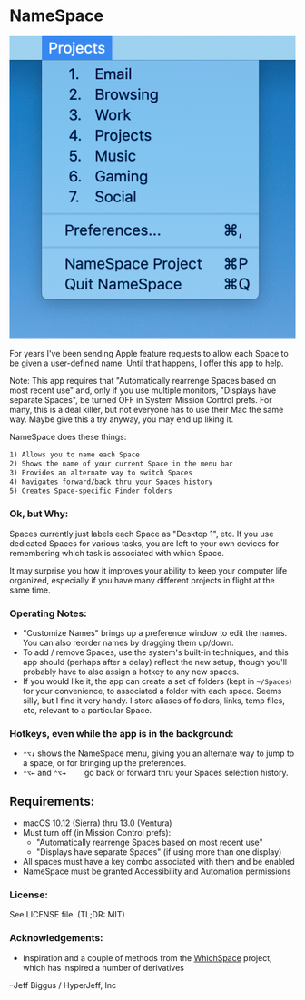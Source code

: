 # NameSpace

![Screenshot](screenshot.png)

For years I've been sending Apple feature requests to allow each Space to be given a user-defined name. Until that happens, I offer this app to help.

Note: This app requires that "Automatically rearrenge Spaces based on most recent use" and, only if you use multiple monitors, "Displays have separate Spaces", be turned OFF in System Mission Control prefs. For many, this is a deal killer, but not everyone has to use their Mac the same way. Maybe give this a try anyway, you may end up liking it.

NameSpace does these things:

	1) Allows you to name each Space
	2) Shows the name of your current Space in the menu bar
	3) Provides an alternate way to switch Spaces
	4) Navigates forward/back thru your Spaces history
	5) Creates Space-specific Finder folders


### Ok, but Why:

Spaces currently just labels each Space as "Desktop 1", etc. If you use dedicated Spaces for various tasks, you are left to your own devices for remembering which task is associated with which Space.

It may surprise you how it improves your ability to keep your computer life organized, especially if you have many different projects in flight at the same time.


### Operating Notes:

* "Customize Names" brings up a preference window to edit the names. You can also reorder names by dragging them up/down.
* To add / remove Spaces, use the system's built-in techniques, and this app should (perhaps after a delay) reflect the new setup, though you'll probably have to also assign a hotkey to any new spaces.
* If you would like it, the app can create a set of folders (kept in `~/Spaces`) for your convenience, to associated a folder with each space. Seems silly, but I find it very handy. I store aliases of folders, links, temp files, etc, relevant to a particular Space.

### Hotkeys, even while the app is in the background:

* `⌃⌥↓` shows the NameSpace menu, giving you an alternate way to jump to a space, or for bringing up the preferences.
* `⌃⌥←` and `⌃⌥→	`	go back or forward thru your Spaces selection history.



## Requirements:

* macOS 10.12 (Sierra) thru 13.0 (Ventura)
* Must turn off (in Mission Control prefs):
	* "Automatically rearrenge Spaces based on most recent use"
	* "Displays have separate Spaces" (if using more than one display)
* All spaces must have a key combo associated with them and be enabled
* NameSpace must be granted Accessibility and Automation permissions

### License:

See LICENSE file. (TL;DR: MIT)

### Acknowledgements:

- Inspiration and a couple of methods from the [WhichSpace](https://github.com/gechr/WhichSpace) project, which has inspired a number of derivatives


–Jeff Biggus / HyperJeff, Inc
